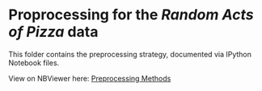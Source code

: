 # Proprocessing for the *Random Acts of Pizza* data

This folder contains the preprocessing strategy, documented via IPython Notebook files.

View on NBViewer here: <a href="http://nbviewer.ipython.org/github/triskadecaepyon/random_acts_of_pizza_time/blob/master/preprocessing/Preprocessing%20methods%20for%20pizza%20data.ipynb"> Preprocessing Methods </a>
